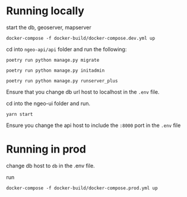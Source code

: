 # Running locally

start the db, geoserver, mapserver

`docker-compose -f docker-build/docker-compose.dev.yml up`

cd into `ngeo-api/api` folder and run the following:

`poetry run python manage.py migrate`

`poetry run python manage.py initadmin`

`poetry run python manage.py runserver_plus`

Ensure that you change db url host to localhost in the `.env` file.

cd into the ngeo-ui folder and run.

`yarn start`

Ensure you change the api host to include the `:8000` port in the `.env` file

# Running in prod

change db host to `db` in the .env file.

run

`docker-compose -f docker-build/docker-compose.prod.yml up`
